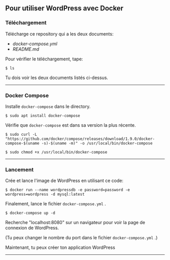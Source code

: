 ## Pour utiliser WordPress avec Docker
### Téléchargement

Télécharge ce repository qui a les deux documents:

 * _docker-compose.yml_
 * _README.md_

Pour vérifier le téléchargement, tape:
```
$ ls
```

Tu dois voir les deux documents listés ci-dessus.

---
### Docker Compose

Installe ```docker-compose``` dans le directory.

```
$ sudo apt install docker-compose
```

Vérifie que ```docker-compose``` est dans sa version la plus récente.

```
$ sudo curl -L "https://github.com/docker/compose/releases/download/1.9.0/docker-compose-$(uname -s)-$(uname -m)" -o /usr/local/bin/docker-compose

$ sudo chmod +x /usr/local/bin/docker-compose

```

---
### Lancement

Crée et lance l'image de WordPress en utilisant ce code:

```
$ docker run --name wordpressdb -e password=password -e wordpress=wordpress -d mysql:latest
```

Finalement, lance le fichier ```docker-compose.yml``` .

```
$ docker-compose up -d
```

Recherche "localhost:8080" sur un navigateur pour voir la page de connexion de WordPress.

(Tu peux changer le nombre du port dans le fichier ```docker-compose.yml``` .)

Maintenant, tu peux créer ton application WordPress 

---

